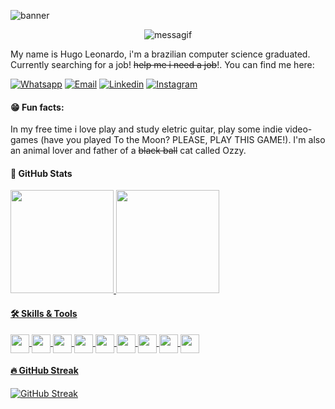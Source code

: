 <link rel="stylesheet" href="https://cdn.jsdelivr.net/gh/devicons/devicon@v2.14.0/devicon.min.css">

![banner](https://user-images.githubusercontent.com/94985416/222044343-30b0f789-2ad0-4c9c-9094-cf2a73f41040.jpg)

<p align="center">
  <img src="https://github.com/hugo-leonardo-dev/hugo-leonardo-dev/blob/main/assets/94985416/c6ddb8fe-debf-4093-ae84-d9c17cc2ea0b.gif" alt="messagif">
</p>

My name is Hugo Leonardo, i'm a brazilian computer science graduated. Currently searching for a job! ~~help me i need a job~~!.  You can find me here:

[![Whatsapp](https://img.shields.io/badge/WhatsApp-25D366?style=for-the-badge&logo=whatsapp&logoColor=white)](https://api.whatsapp.com/send?phone=5584996655946&text=Hello%20Hugo!) 
[![Email](https://img.shields.io/badge/Gmail-D14836?style=for-the-badge&logo=gmail&logoColor=white)](mailto:hugoleonardo.dev@outlook.com)
[![Linkedin](https://img.shields.io/badge/LinkedIn-0077B5?style=for-the-badge&logo=linkedin&logoColor=white)](https://www.linkedin.com/in/hugo-leonardo-dev/)
[![Instagram](https://img.shields.io/badge/Instagram-E4405F?style=for-the-badge&logo=instagram&logoColor=white)](https://www.instagram.com/longest.wave_/)

#### 😁 Fun facts:
   
In my free time i love play and study eletric guitar, play some indie video-games (have you played To the Moon? PLEASE, PLAY THIS GAME!). I'm also an animal lover and father of a ~~black ball~~ cat called Ozzy. 

#### 🔴 GitHub Stats

<div>
   <a href="https://github.com/hugo-leonardo-dev">
   <img height="165em" src="https://github-readme-stats.vercel.app/api?username=hugo-leonardo-dev&show_icons=false&theme=dracula&include_all_comits=true"/>
   <img height="165em" src="https://github-readme-stats.vercel.app/api/top-langs/?username=hugo-leonardo-dev&layout=compact&theme=dracula"/>

</div>
   
#### 🛠️ Skills & Tools
   
<div style"display inline_block"> 
   <img align="center" height="30" widht="40" img src="https://img.shields.io/badge/MySQL-00000F?style=for-the-badge&logo=mysql&logoColor=white" />
   <img align="center" height="30" widht="40" img src="https://img.shields.io/badge/C%23-239120?style=for-the-badge&logo=c-sharp&logoColor=white" />
   <img align="center" height="30" widht="40" img src="https://img.shields.io/badge/.NET-5C2D91?style=for-the-badge&logo=.net&logoColor=white" />
   <img align="center" height="30" widht="40" img src="https://img.shields.io/badge/HTML-239120?style=for-the-badge&logo=html5&logoColor=white" />
   <img align="center" height="30" widht="40" img src="https://img.shields.io/badge/CSS-239120?&style=for-the-badge&logo=css3&logoColor=white" />
   <img align="center" height="30" widht="40" img src="https://img.shields.io/badge/Tailwind_CSS-38B2AC?style=for-the-badge&logo=tailwind-css&logoColor=white" />
   <img align="center" height="30" widht="40" img src="https://img.shields.io/badge/Bootstrap-563D7C?style=for-the-badge&logo=bootstrap&logoColor=white" />
   <img align="center" height="30" widht="40" img src="https://img.shields.io/badge/JavaScript-F7DF1E?style=for-the-badge&logo=javascript&logoColor=black" />
   <img align="center" height="30" widht="40" img src="https://img.shields.io/badge/React-20232A?style=for-the-badge&logo=react&logoColor=61DAFB" />
</div>

#### 🔥 GitHub Streak
   
[![GitHub Streak](https://streak-stats.demolab.com?user=hugo-leonardo-dev&theme=radical&hide_border=true&date_format=M%20j%5B%2C%20Y%5D)](https://git.io/streak-stats)

